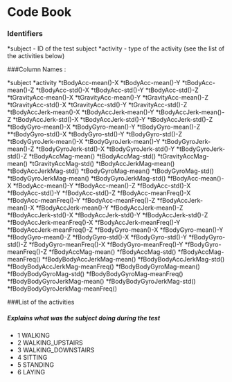 # Code Book

### Identifiers
*subject - ID of the test subject
*activity - type of the activity (see the list of the activities below)

###Column Names :

*subject 
*activity 
*tBodyAcc-mean()-X
*tBodyAcc-mean()-Y
*tBodyAcc-mean()-Z
*tBodyAcc-std()-X
*tBodyAcc-std()-Y
*tBodyAcc-std()-Z
*tGravityAcc-mean()-X
*tGravityAcc-mean()-Y
*tGravityAcc-mean()-Z
*tGravityAcc-std()-X
*tGravityAcc-std()-Y
*tGravityAcc-std()-Z
*tBodyAccJerk-mean()-X
*tBodyAccJerk-mean()-Y
*tBodyAccJerk-mean()-Z
*tBodyAccJerk-std()-X
*tBodyAccJerk-std()-Y
*tBodyAccJerk-std()-Z
*tBodyGyro-mean()-X
*tBodyGyro-mean()-Y
*tBodyGyro-mean()-Z
**tBodyGyro-std()-X
*tBodyGyro-std()-Y
*tBodyGyro-std()-Z
*tBodyGyroJerk-mean()-X
*tBodyGyroJerk-mean()-Y
*tBodyGyroJerk-mean()-Z
*tBodyGyroJerk-std()-X
*tBodyGyroJerk-std()-Y
*tBodyGyroJerk-std()-Z
*tBodyAccMag-mean()
*tBodyAccMag-std()
*tGravityAccMag-mean()
*tGravityAccMag-std()
*tBodyAccJerkMag-mean()
*tBodyAccJerkMag-std()
*tBodyGyroMag-mean()
*tBodyGyroMag-std()
*tBodyGyroJerkMag-mean()
*tBodyGyroJerkMag-std()
*fBodyAcc-mean()-X
*fBodyAcc-mean()-Y
*fBodyAcc-mean()-Z
*fBodyAcc-std()-X
*fBodyAcc-std()-Y
*fBodyAcc-std()-Z
*fBodyAcc-meanFreq()-X
*fBodyAcc-meanFreq()-Y
*fBodyAcc-meanFreq()-Z
*fBodyAccJerk-mean()-X
*fBodyAccJerk-mean()-Y
*fBodyAccJerk-mean()-Z
*fBodyAccJerk-std()-X
*fBodyAccJerk-std()-Y
*fBodyAccJerk-std()-Z
*fBodyAccJerk-meanFreq()-X
*fBodyAccJerk-meanFreq()-Y
*fBodyAccJerk-meanFreq()-Z
*fBodyGyro-mean()-X
*fBodyGyro-mean()-Y
*fBodyGyro-mean()-Z
*fBodyGyro-std()-X
*fBodyGyro-std()-Y
*fBodyGyro-std()-Z
*fBodyGyro-meanFreq()-X
*fBodyGyro-meanFreq()-Y
*fBodyGyro-meanFreq()-Z
*fBodyAccMag-mean()
*fBodyAccMag-std()
*fBodyAccMag-meanFreq()
*fBodyBodyAccJerkMag-mean()
*fBodyBodyAccJerkMag-std()
*fBodyBodyAccJerkMag-meanFreq()
*fBodyBodyGyroMag-mean()
*fBodyBodyGyroMag-std()
*fBodyBodyGyroMag-meanFreq()
*fBodyBodyGyroJerkMag-mean()
*fBodyBodyGyroJerkMag-std()
*fBodyBodyGyroJerkMag-meanFreq()

###List of the activities 
##### Explains what was the subject doing during the test

* 1 WALKING
* 2 WALKING_UPSTAIRS
* 3 WALKING_DOWNSTAIRS
* 4 SITTING
* 5 STANDING
* 6 LAYING
